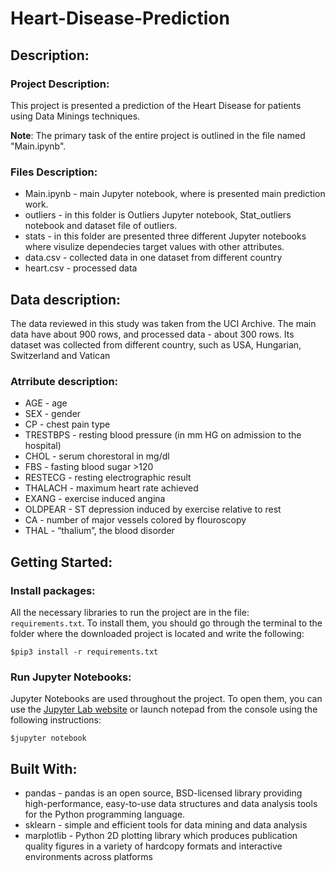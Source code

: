 # Heart-Disease-Prediction

## Description:

### Project Description:
This project is presented a prediction of the Heart Disease for patients using Data Minings techniques.

**Note**: The primary task of the entire project is outlined in the file named "Main.ipynb".

### Files Description:
* Main.ipynb - main Jupyter notebook, where is presented main prediction work.
* outliers - in this folder is Outliers Jupyter notebook, Stat_outliers notebook and dataset file of outliers.
* stats - in this folder are presented three different Jupyter notebooks where visulize dependecies target values with other attributes. 
* data.csv - collected data in one dataset from different country 
* heart.csv - processed data

## Data description:
The data reviewed in this study was taken from the UCI Archive. The main data have about 900 rows, and processed data - about 300 rows. Its dataset was collected from different country, such as USA, Hungarian, Switzerland and Vatican

### Atrribute description:
- AGE - age
- SEX - gender
- CP - chest pain type
- TRESTBPS - resting blood pressure (in mm HG on admission to the hospital)
- CHOL - serum chorestoral in mg/dl
- FBS - fasting blood sugar >120
- RESTECG - resting electrographic result 
- THALACH - maximum heart rate achieved
- EXANG - exercise induced angina 
- OLDPEAR - ST depression induced by exercise relative to rest
- CA - number of major vessels colored by flouroscopy
- THAL - “thalium”, the blood disorder


## Getting Started:


### Install packages:
All the necessary libraries to run the project are in the file: `requirements.txt`. To install them, you should go through the terminal to the folder where the downloaded project is located and write the following:
```
$pip3 install -r requirements.txt
```
### Run Jupyter Notebooks:
Jupyter Notebooks are used throughout the project. To open them, you can use the [Jupyter Lab website](https://jupyter.org/try) or launch notepad from the console using the following instructions:
```
$jupyter notebook
```

## Built With:
* pandas - pandas is an open source, BSD-licensed library providing high-performance, easy-to-use data structures and data analysis tools for the Python programming language.
* sklearn -  simple and efficient tools for data mining and data analysis
* marplotlib - Python 2D plotting library which produces publication quality figures in a variety of hardcopy formats and interactive environments across platforms

